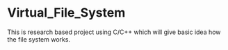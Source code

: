 # Virtual_File_System
This is research based project using C/C++ which will give basic idea how the file system works.
